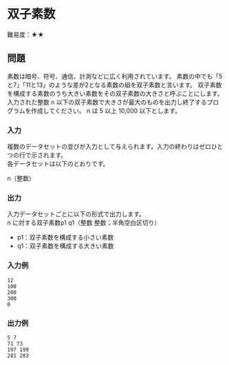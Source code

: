 # 双子素数

難易度：★★

## 問題

素数は暗号、符号、通信、計測などに広く利用されています。
素数の中でも「5と7」「11と13」のような差が2となる素数の組を双子素数と言います。
双子素数を構成する素数のうち大きい素数をその双子素数の大きさと呼ぶことにします。
入力された整数 n 以下の双子素数で大きさが最大のものを出力し終了するプログラムを作成してください。 n は 5 以上 10,000 以下とします。 

### 入力

複数のデータセットの並びが入力として与えられます。入力の終わりはゼロひとつの行で示されます。  
各データセットは以下のとおりです。  

n（整数）

### 出力

入力データセットごとに以下の形式で出力します。  
n に対する双子素数p1 q1（整数 整数；半角空白区切り）  

- p1：双子素数を構成する小さい素数  
- q1：双子素数を構成する大きい素数   


### 入力例

```
12
100
200
300
0
```

### 出力例

```
5 7
71 73
197 199
281 283 
```

